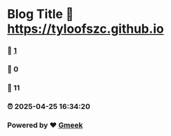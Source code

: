 # Blog Title :link: https://tyloofszc.github.io 
### :page_facing_up: [1](https://tyloofszc.github.io/tag.html) 
### :speech_balloon: 0 
### :hibiscus: 11 
### :alarm_clock: 2025-04-25 16:34:20 
### Powered by :heart: [Gmeek](https://github.com/Meekdai/Gmeek)
